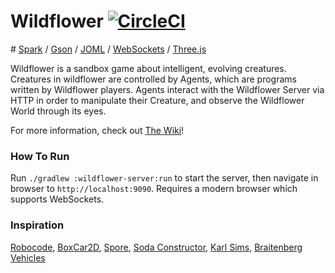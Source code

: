 # Wildflower [![CircleCI](https://circleci.com/gh/jason-h-hu/Wildflower/tree/master.svg?style=shield)](https://circleci.com/gh/jason-h-hu/Wildflower/tree/master)

\# [Spark](http://sparkjava.com/) / [Gson](https://github.com/google/gson) / [JOML](http://joml-ci.github.io/JOML/) / [WebSockets](https://developer.mozilla.org/en-US/docs/Web/API/WebSockets_API) / [Three.js](https://threejs.org/)

Wildflower is a sandbox game about intelligent, evolving creatures. Creatures in wildflower are controlled by Agents, which are programs written by Wildflower players. Agents interact with the Wildflower Server via HTTP in order to manipulate their Creature, and observe the Wildflower World through its eyes.

For more information, check out [The Wiki](https://github.com/jason-h-hu/Wildflower/wiki)!

### How To Run
Run `./gradlew :wildflower-server:run` to start the server, then navigate in browser to `http://localhost:9090`. Requires a modern browser which supports WebSockets.

### Inspiration
[Robocode](http://robocode.sourceforge.net/), [BoxCar2D](http://boxcar2d.com/), [Spore](http://www.spore.com/), [Soda Constructor](https://en.wikipedia.org/wiki/Soda_Constructor), [Karl Sims](http://www.karlsims.com/evolved-virtual-creatures.html), [Braitenberg Vehicles](https://en.wikipedia.org/wiki/Braitenberg_vehicle)
